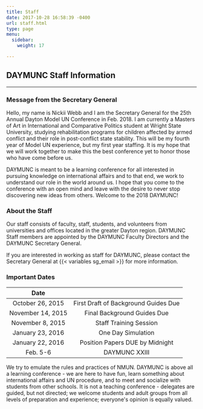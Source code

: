 ```yaml
---
title: Staff
date: 2017-10-28 16:58:39 -0400
url: staff.html
type: page
menu:
  sidebar:
    weight: 17

---
```

## DAYMUNC Staff Information

---

### Message from the Secretary General

Hello, my name is Nickii Webb and I am the Secretary General for the 25th Annual Dayton Model UN Conference in Feb. 2018. I am currently a Masters of Art in International and Comparative Politics student at Wright State University, studying rehabilitation programs for children affected by armed conflict and their role in post-conflict state stability. This will be my fourth year of Model UN experience, but my first year staffing. It is my hope that we will work together to make this the best conference yet to honor those who have come before us. 

DAYMUNC is meant to be a learning conference for all interested in pursuing knowledge on international affairs and to that end, we work to understand our role in the world around us. I hope that you come to the conference with an open mind and leave with the desire to never stop discovering new ideas from others. Welcome to the 2018 DAYMUNC!

### About the Staff

Our staff consists of faculty, staff, students, and volunteers from universities and offices located in the greater Dayton region.
DAYMUNC Staff members are appointed by the DAYMUNC Faculty Directors and the DAYMUNC Secretary General.

If you are interested in working as staff for DAYMUNC, please contact the Secretary General at {{< variables sg_email >}} for more information.

### Important Dates

| Date |  |
| :---: | :---: |
| October 26, 2015 | First Draft of Background Guides Due |
| November 14, 2015 | Final Background Guides Due |
| November 8, 2015 | Staff Training Session |
| January 23, 2016 | One Day Simulation |
| January 22, 2016 | Position Papers DUE by Midnight |
| Feb. 5-6 | DAYMUNC XXIII |

We try to emulate the rules and practices of NMUN.
DAYMUNC is above all a learning conference - we are here to have fun, learn something about international affairs and UN procedure, and to meet and socialize with students from other schools.
It is not a teaching conference - delegates are guided, but not directed; we welcome students and adult groups from all levels of preparation and experience; everyone's opinion is equally valued.